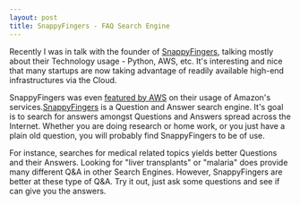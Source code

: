 ```yaml
---
layout: post
title: SnappyFingers - FAQ Search Engine
---
```


Recently I was in talk with the founder of <a href="http://www.snappyfingers.com/">SnappyFingers</a>, talking mostly about their Technology usage - Python, AWS, etc. It's interesting and nice that many startups are now taking advantage of readily available high-end infrastructures via the Cloud.

SnappyFingers was even <a href="http://aws.typepad.com/aws/2009/03/european-success-stories.html">featured by AWS</a> on their usage of Amazon's services.<a href="http://www.snappyfingers.com/">SnappyFingers</a> is a Question and Answer search engine. It's goal is to search for answers amongst Questions and Answers spread across the Internet. Whether you are doing research or home work, or you just have a plain old question, you will probably find SnappyFingers to be of use.

For instance, searches for medical related topics yields better Questions and their Answers. Looking for "liver transplants" or "malaria" does provide many different Q&A in other Search Engines. However, SnappyFingers are better at these type of Q&A. Try it out, just ask some questions and see if can give you the answers.
